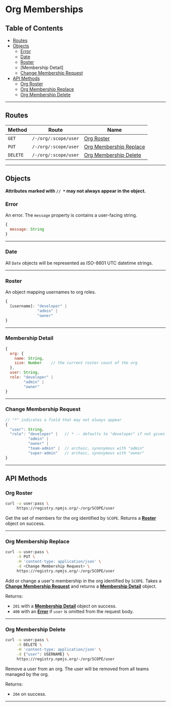 # Org Memberships

## Table of Contents

- [Routes](#routes)
- [Objects](#objects)
    - [Error]
    - [Date]
    - [Roster]
    - [Membership Detail]
    - [Change Membership Request]
- [API Methods](#api-methods)
    - [Org Roster]
    - [Org Membership Replace]
    - [Org Membership Delete]

* * *

## Routes

| Method      | Route                             | Name                      |
| ----------- | --------------------------------- | ------------------------- |
| `GET`       | `/-/org/:scope/user`              | [Org Roster]              |
| `PUT`       | `/-/org/:scope/user`              | [Org Membership Replace]  |
| `DELETE`    | `/-/org/:scope/user`              | [Org Membership Delete]   |

* * *

## Objects

**Attributes marked with `// *` may not always appear in the object.**

### Error

An error. The `message` property is contains a user-facing string.

```javascript
{
  message: String
}
```

* * *

### Date

All `Date` objects will be represented as ISO-8601 UTC datetime strings.

* * *

### Roster

An object mapping usernames to org roles.

```javascript
{
  [username]: "developer" |
              "admin" |
              "owner"
}
```

* * *

### Membership Detail

```javascript
{
  org: {
    name: String,
    size: Number    // the current roster count of the org
  },
  user: String,
  role: "developer" |
        "admin" |
        "owner"
}
```

* * *

### Change Membership Request

```javascript
// "*" indicates a field that may not always appear
{
  "user": String,
  "role": "developer" |   // * -- defaults to "developer" if not given
          "admin" |
          "owner" |
          "team-admin" |  // archaic, synonymous with "admin"
          "super-admin"   // archaic, synonymous with "owner"
}
```

* * *

## API Methods

### Org Roster

```bash
curl -u user:pass \
     https://registry.npmjs.org/-/org/SCOPE/user
```

Get the set of members for the org identified by `SCOPE`. Returns
a [**Roster**] object on success.

* * *

### Org Membership Replace

```bash
curl -u user:pass \
     -X PUT \
     -H 'content-type: application/json' \
     -d <Change Membership Request> \
     https://registry.npmjs.org/-/org/SCOPE/user
```

Add or change a user's membership in the org identified by `SCOPE`. Takes
a [**Change Membership Request**] and returns a [**Membership Detail**]
object.

Returns:

- `201` with a [**Membership Detail**] object on success.
- `400` with an [**Error**] if `user` is omitted from the request body.

* * *

### Org Membership Delete

```bash
curl -u user:pass \
     -X DELETE \
     -H 'content-type: application/json' \
     -d {"user": USERNAME} \
     https://registry.npmjs.org/-/org/SCOPE/user
```

Remove a user from an org. The user will be removed from all teams managed by
the org.

Returns:

- `204` on success.

* * *

[Org Roster]: #org-roster
[Org Membership Replace]: #org-membership-replace
[Org Membership Delete]: #org-membership-delete
[Change Membership Request]: #change-membership-request
[Roster]: #roster
[Date]: #date
[Error]: #error
[**Change Membership Request**]: #change-membership-request
[**Membership Detail**]: #membership-detail
[**Roster**]: #roster
[**Error**]: #error
